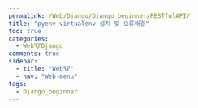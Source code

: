 ```yaml
---
permalink: /Web/Django/Django_beginner/RESTfulAPI/
title: "pyenv virtualenv 설치 및 오류해결"
toc: true
categories:
  - Web🐮Django
comments: true
sidebar:
  - title: "Web🐮"
  - nav: "Web-menu"
tags:
  - Django_beginner
---
```

